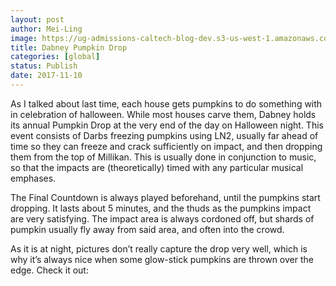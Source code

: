 ```yaml
---
layout: post
author: Mei-Ling
image: https://ug-admissions-caltech-blog-dev.s3-us-west-1.amazonaws.com/old_pictures/caltech_as_it_happens/6a0105349b8251970b01b7c931d70e970b.jpg
title: Dabney Pumpkin Drop
categories: [global]
status: Publish
date: 2017-11-10
---
```


As I talked about last time, each house gets pumpkins to do something with in celebration of halloween. While most houses carve them, Dabney holds its annual Pumpkin Drop at the very end of the day on Halloween night. This event consists of Darbs freezing pumpkins using LN2, usually far ahead of time so they can freeze and crack sufficiently on impact, and then dropping them from the top of Millikan. This is usually done in conjunction to music, so that the impacts are (theoretically) timed with any particular musical emphases.

The Final Countdown is always played beforehand, until the pumpkins start dropping. It lasts about 5 minutes, and the thuds as the pumpkins impact are very satisfying. The impact area is always cordoned off, but shards of pumpkin usually fly away from said area, and often into the crowd.

As it is at night, pictures don’t really capture the drop very well, which is why it’s always nice when some glow-stick pumpkins are thrown over the edge. Check it out:

